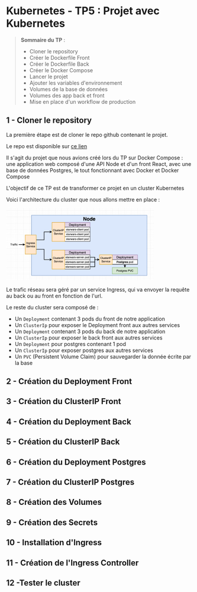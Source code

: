 # Kubernetes - TP5 : Projet avec Kubernetes
> **Sommaire du TP** :
>- Cloner le repository
>- Créer le Dockerfile Front
>- Créer le Dockerfile Back
>- Créer le Docker Compose
>- Lancer le projet
>- Ajouter les variables d'environnement
>- Volumes de la base de données
>- Volumes des app back et front
>- Mise en place d'un workflow de production

## 1 - Cloner le repository

La première étape est de cloner le repo github contenant le projet.

Le repo est disponible sur [ce lien](https://github.com/elie91/Jedy-StarWarsKubernetes)

Il s'agit du projet que nous avions créé lors du TP sur Docker Compose : une application web composé d'une API Node et d'un front React,
avec une base de données Postgres, le tout fonctionnant avec Docker et Docker Compose

L'objectif de ce TP est de transformer ce projet en un cluster Kubernetes

Voici l'architecture du cluster que nous allons mettre en place : 

<img src="./pictures/kub_project_1.png" alt="drawing" width="400"/>

Le trafic réseau sera géré par un service Ingress, qui va envoyer la requête au back ou au front en fonction de l'url.

Le reste du cluster sera composé de : 
* Un `Deployment` contenant 3 pods du front de notre application
* Un `ClusterIp` pour exposer le Deployment front aux autres services
* Un `Deployment` contenant 3 pods du back de notre application
* Un `ClusterIp` pour exposer le back front aux autres services
* Un `Deployment` pour postgres contenant 1 pod 
* Un `ClusterIp` pour exposer postgres aux autres services
* Un `PVC` (Persistent Volume Claim) pour sauvegarder la donnée écrite par la base

## 2 - Création du Deployment Front

## 3 - Création du ClusterIP Front

## 4 - Création du Deployment Back

## 5 - Création du ClusterIP Back

## 6 - Création du Deployment Postgres

## 7 - Création du ClusterIP Postgres

## 8 - Création des Volumes

## 9 - Création des Secrets

## 10 - Installation d'Ingress

## 11 - Création de l'Ingress Controller

## 12 -Tester le cluster



